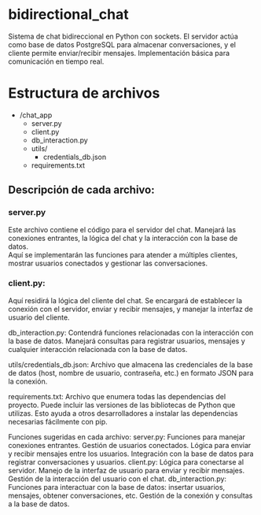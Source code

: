 # bidirectional_chat
Sistema de chat bidireccional en Python con sockets. El servidor actúa como base de datos PostgreSQL para almacenar conversaciones, y el cliente permite enviar/recibir mensajes. Implementación básica para comunicación en tiempo real.


# Estructura de archivos
- /chat_app
    - server.py
    - client.py
    - db_interaction.py
    - utils/
        - credentials_db.json
    - requirements.txt

## Descripción de cada archivo:
### server.py 
Este archivo contiene el código para el servidor del chat. Manejará las conexiones entrantes, la lógica del chat y la interacción con la base de datos.<br>
Aquí se implementarán las funciones para atender a múltiples clientes, mostrar usuarios conectados y gestionar las conversaciones.

### client.py: 
Aquí residirá la lógica del cliente del chat. Se encargará de establecer la conexión con el servidor, enviar y recibir mensajes, y manejar la interfaz de usuario del cliente.

db_interaction.py: Contendrá funciones relacionadas con la interacción con la base de datos. Manejará consultas para registrar usuarios, mensajes y cualquier interacción relacionada con la base de datos.

utils/credentials_db.json: Archivo que almacena las credenciales de la base de datos (host, nombre de usuario, contraseña, etc.) en formato JSON para la conexión.

requirements.txt: Archivo que enumera todas las dependencias del proyecto. Puede incluir las versiones de las bibliotecas de Python que utilizas. Esto ayuda a otros desarrolladores a instalar las dependencias necesarias fácilmente con pip.

Funciones sugeridas en cada archivo:
server.py:
Funciones para manejar conexiones entrantes.
Gestión de usuarios conectados.
Lógica para enviar y recibir mensajes entre los usuarios.
Integración con la base de datos para registrar conversaciones y usuarios.
client.py:
Lógica para conectarse al servidor.
Manejo de la interfaz de usuario para enviar y recibir mensajes.
Gestión de la interacción del usuario con el chat.
db_interaction.py:
Funciones para interactuar con la base de datos: insertar usuarios, mensajes, obtener conversaciones, etc.
Gestión de la conexión y consultas a la base de datos.